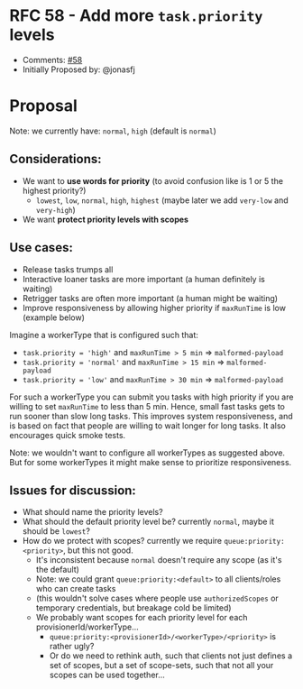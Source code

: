 # RFC 58 - Add more `task.priority` levels
* Comments: [#58](https://api.github.com/repos/taskcluster/taskcluster-rfcs/issues/58)
* Initially Proposed by: @jonasfj

# Proposal
Note: we currently have: `normal`, `high` (default is `normal`)

## Considerations:
 * We want to **use words for priority** (to avoid confusion like is 1 or 5 the highest priority?)
   * `lowest`, `low`, `normal`, `high`, `highest` (maybe later we add `very-low` and `very-high`)
 * We want **protect priority levels with scopes**

## Use cases:
 * Release tasks trumps all
 * Interactive loaner tasks are more important (a human definitely is waiting)
 * Retrigger tasks are often more important (a human might be waiting)
 * Improve responsiveness by allowing higher priority if `maxRunTime` is low (example below)

Imagine a workerType that is configured such that:
  * `task.priority = 'high'` and `maxRunTime > 5 min` => `malformed-payload` 
  * `task.priority = 'normal'` and `maxRunTime > 15 min` => `malformed-payload` 
  * `task.priority = 'low'` and `maxRunTime > 30 min` => `malformed-payload` 

For such a workerType you can submit you tasks with high priority if you are willing to set `maxRunTime` to less than 5 min. Hence, small fast tasks gets to run sooner than slow long tasks.
This improves system responsiveness, and is based on fact that people are willing to wait longer for long tasks. It also encourages quick smoke tests.

Note: we wouldn't want to configure all workerTypes as suggested above. But for some workerTypes it might make sense to prioritize responsiveness.

## Issues for discussion:
 * What should name the priority levels?
 * What should the default priority level be? currently `normal`, maybe it should be `lowest`?
 * How do we protect with scopes? currently we require `queue:priority:<priority>`, but this not good.
   * It's inconsistent because `normal` doesn't require any scope (as it's the default)
   * Note: we could grant `queue:priority:<default>` to all clients/roles who can create tasks
   * (this wouldn't solve cases where people use `authorizedScopes` or temporary credentials, but breakage cold be limited)
   * We probably want scopes for each priority level for each provisionerId/workerType...
     * `queue:priority:<provisionerId>/<workerType>/<priority>` is rather ugly?
     * Or do we need to rethink auth, such that clients not just defines a set of scopes, but a set of scope-sets, such that not all your scopes can be used together...
